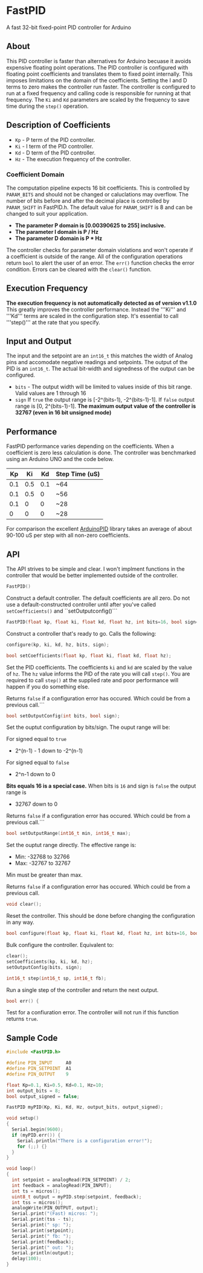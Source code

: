 # FastPID
A fast 32-bit fixed-point PID controller for Arduino 

## About 

This PID controller is faster than alternatives for Arduino becuase it avoids expensive floating point operations. The PID controller is configured with floating point coefficients and translates them to fixed point internally. This imposes limitations on the domain of the coefficients. Setting the I and D terms to zero makes the controller run faster. The controller is configured to run at a fixed frequency and calling code is responsible for running at that frequency. The ```Ki``` and ```Kd``` parameters are scaled by the frequency to save time during the ```step()``` operation. 

## Description of Coefficients 

  * ```Kp``` - P term of the PID controller. 
  * ```Ki``` - I term of the PID controller. 
  * ```Kd``` - D term of the PID controller. 
  * ```Hz``` - The execution frequency of the controller. 

### Coefficient Domain 

The computation pipeline expects 16 bit coefficients. This is controlled by ``PARAM_BITS`` and should not be changed or caluclations may overflow. The number of bits before and after the decimal place is controlled by ``PARAM_SHIFT`` in FastPID.h. The default value for ``PARAM_SHIFT`` is 8 and can be changed to suit your application.

  * **The parameter P domain is [0.00390625 to 255] inclusive.** 
  * **The parameter I domain is P / Hz** 
  * **The parameter D domain is P * Hz** 

The controller checks for parameter domain violations and won't operate if a coefficient is outside of the range. All of the configuration operations return ```bool``` to alert the user of an error. The ```err()``` function checks the error condition. Errors can be cleared with the ```clear()``` function.

## Execution Frequency

**The execution frequency is not automatically detected as of version v1.1.0** This greatly improves the controller performance. Instead the '''Ki''' and '''Kd''' terms are scaled in the configuration step. It's essential to call '''step()''' at the rate that you specify. 

## Input and Output 

The input and the setpoint are an ```int16_t``` this matches the width of Analog pins and accomodate negative readings and setpoints. The output of the PID is an ```int16_t```. The actual bit-width and signedness of the output can be configured. 
  
  * ```bits``` - The output width will be limited to values inside of this bit range. Valid values are 1 through 16 
  * ```sign``` If ```true``` the output range is [-2^(bits-1), -2^(bits-1)-1]. If ```false``` output range is [0, 2^(bits-1)-1]. **The maximum output value of the controller is 32767 (even in 16 bit unsigned mode)** 

## Performance 

FastPID performance varies depending on the coefficients. When a coefficient is zero less calculation is done. The controller was benchmarked using an Arduino UNO and the code below. 

| Kp | Ki | Kd | Step Time (uS) | 
| -- | -- | -- | -------------- |
| 0.1 | 0.5 | 0.1 | ~64 | 
| 0.1 | 0.5 | 0 | ~56 | 
| 0.1 | 0 | 0 | ~28 | 
| 0 | 0 | 0 | ~28 | 

For comparison the excellent [ArduinoPID](https://github.com/br3ttb/Arduino-PID-Library) library takes an average of about 90-100 uS per step with all non-zero coefficients. 

## API

The API strives to be simple and clear. I won't implment functions in the controller that would be better implemented outside of the controller.

```c++
FastPID()
```
Construct a default controller. The default coefficients are all zero. Do not use a default-constructed controller until after you've called ```setCoefficients()``` and ``setOutputconfig()```

```c++
FastPID(float kp, float ki, float kd, float hz, int bits=16, bool sign=false)
```
Construct a controller that's ready to go. Calls the following:
```c++
configure(kp, ki, kd, hz, bits, sign);
```

```c++
bool setCoefficients(float kp, float ki, float kd, float hz);
```
Set the PID coefficients. The coefficients ``ki`` and ``kd`` are scaled by the value of ``hz``. The ``hz`` value informs the PID of the rate you will call ``step()``. You are required to call ``step()`` at the supplied rate and poor performance will happen if you do something else. 

Returns ``false`` if a configuration error has occured. Which could be from a previous call.```

```c++
bool setOutputConfig(int bits, bool sign);
```
Set the ouptut configuration by bits/sign. The ouput range will be:

For signed equal to ``true``

* 2^(n-1) - 1 down to -2^(n-1)

For signed equal to ``false``

* 2^n-1 down to 0

**Bits equals 16 is a special case.** When bits is ``16`` and sign is ``false`` the output range is

* 32767 down to 0

Returns ``false`` if a configuration error has occured. Which could be from a previous call.```

```c++
bool setOutputRange(int16_t min, int16_t max);
```
Set the ouptut range directly. The effective range is:

* Min: -32768 to 32766
* Max: -32767 to 32767

Min must be greater than max.

Returns ``false`` if a configuration error has occured. Which could be from a previous call.

```c++
void clear();
```
Reset the controller. This should be done before changing the configuration in any way.

```c++
bool configure(float kp, float ki, float kd, float hz, int bits=16, bool sign=false);
```
Bulk configure the controller. Equivalent to:

```c++
clear();
setCoefficients(kp, ki, kd, hz);
setOutputConfig(bits, sign);
```

```c++
int16_t step(int16_t sp, int16_t fb);
```
Run a single step of the controller and return the next output.

```c++
bool err() {
```
Test for a confiuration error. The controller will not run if this function returns ``true``. 

## Sample Code 

```c++ 
#include <FastPID.h>

#define PIN_INPUT     A0
#define PIN_SETPOINT  A1
#define PIN_OUTPUT    9

float Kp=0.1, Ki=0.5, Kd=0.1, Hz=10;
int output_bits = 8;
bool output_signed = false;

FastPID myPID(Kp, Ki, Kd, Hz, output_bits, output_signed);

void setup()
{
  Serial.begin(9600);
  if (myPID.err()) {
    Serial.println("There is a configuration error!");
    for (;;) {}
  }
}

void loop()
{
  int setpoint = analogRead(PIN_SETPOINT) / 2; 
  int feedback = analogRead(PIN_INPUT);
  int ts = micros();
  uint8_t output = myPID.step(setpoint, feedback);
  int tss = micros();
  analogWrite(PIN_OUTPUT, output);
  Serial.print("(Fast) micros: "); 
  Serial.print(tss - ts);
  Serial.print(" sp: "); 
  Serial.print(setpoint); 
  Serial.print(" fb: "); 
  Serial.print(feedback);
  Serial.print(" out: ");
  Serial.println(output);
  delay(100);
}
```
